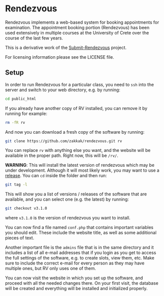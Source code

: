 Rendezvous
==========

Rendezvous implements a web-based system for booking appointments for
examination.  The appointment booking portion (Rendezvous) has been
used extensively in multiple courses at the University of Crete over
the course of the last few years.

This is a derivative work of the
[Submit-Rendezvous](https://github.com/papamix/submit_rendezvous)
project.

For licensing information please see the LICENSE file.

## Setup

In order to run Rendezvous for a particular class, you need to `ssh` into the
server and switch to your web directory, e.g. by running:

```bash
cd public_html
```

If you already have another copy of RV installed, you can remove it by running
for example:

```bash
rm -fR rv
```

And now you can download a fresh copy of the software by running:

```bash
git clone https://github.com/zakkak/rendezvous.git rv
```

You can replace `rv` with anything else you want, and the website will be
available in the proper path. Right now, this will be `/rv/`.

**WARNING**: This will install the latest version of rendezvous which may be
under development. Although it will most likely work, you may want to use a
[release](https://github.com/zakkak/rendezvous/tags). You can `cd` inside the folder and then run:

```bash
git tag -l
```

This will show you a list of versions / releases of the software that are
available, and you can select one (e.g. the latest) by running:

```bash
git checkout v3.1.0
```

where `v3.1.0` is the version of rendezvous you want to install.

You can now find a file named `conf.php` that contains important variables you
should edit. These include the website title, as well as some additional pieces
of text.

Another important file is the `admins` file that is in the same directory and
it includes a list of all e-mail addresses that if you login as you get to
access the full settings of the software, e.g. to create slots, view them, etc.
Make sure to include the correct e-mail for every person as they may have
multiple ones, but RV only uses one of them.

You can now visit the website in which you set up the software, and proceed
with all the needed changes there. On your first visit, the database will be
created and everything will be installed and initialized properly.
